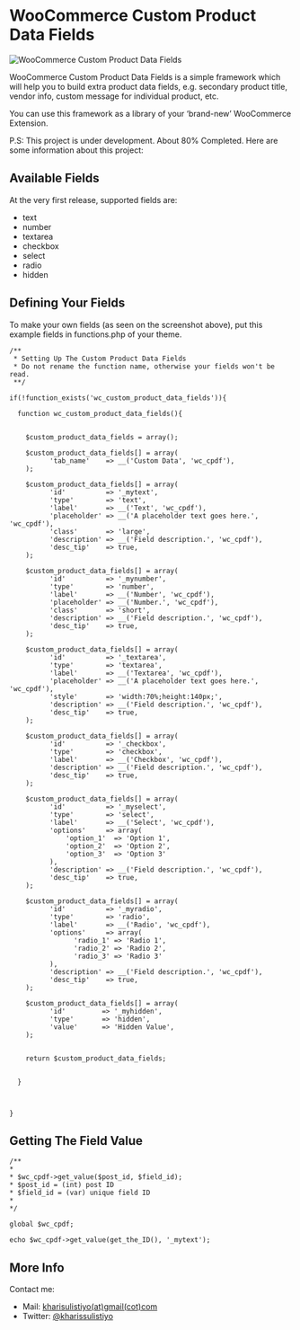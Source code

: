 WooCommerce Custom Product Data Fields
======================================

<img src="https://raw.githubusercontent.com/kharissulistiyo/WooCommerce-Custom-Product-Data-Fields/master/screenshot.png" alt="WooCommerce Custom Product Data Fields"/>

WooCommerce Custom Product Data Fields is a simple framework which will help you to build extra product data fields, e.g. secondary product title, vendor info, custom message for individual product, etc.

You can use this framework as a library of your ‘brand-new’ WooCommerce Extension.

P.S: This project is under development. About 80% Completed. Here are some information about this project:

## Available Fields

At the very first release, supported fields are:

* text
* number
* textarea
* checkbox
* select
* radio
* hidden

## Defining Your Fields

To make your own fields (as seen on the screenshot above), put this example fields in functions.php of your theme.

```
/**
 * Setting Up The Custom Product Data Fields
 * Do not rename the function name, otherwise your fields won't be read.
 **/

if(!function_exists('wc_custom_product_data_fields')){

  function wc_custom_product_data_fields(){


    $custom_product_data_fields = array();

    $custom_product_data_fields[] = array(
          'tab_name'    => __('Custom Data', 'wc_cpdf'),
    );

    $custom_product_data_fields[] = array(
          'id'          => '_mytext',
          'type'        => 'text',
          'label'       => __('Text', 'wc_cpdf'),
          'placeholder' => __('A placeholder text goes here.', 'wc_cpdf'),
          'class'       => 'large',
          'description' => __('Field description.', 'wc_cpdf'),
          'desc_tip'    => true,
    );

    $custom_product_data_fields[] = array(
          'id'          => '_mynumber',
          'type'        => 'number',
          'label'       => __('Number', 'wc_cpdf'),
          'placeholder' => __('Number.', 'wc_cpdf'),
          'class'       => 'short',
          'description' => __('Field description.', 'wc_cpdf'),
          'desc_tip'    => true,
    );

    $custom_product_data_fields[] = array(
          'id'          => '_textarea',
          'type'        => 'textarea',
          'label'       => __('Textarea', 'wc_cpdf'),
          'placeholder' => __('A placeholder text goes here.', 'wc_cpdf'),
          'style'       => 'width:70%;height:140px;',
          'description' => __('Field description.', 'wc_cpdf'),
          'desc_tip'    => true,
    );

    $custom_product_data_fields[] = array(
          'id'          => '_checkbox',
          'type'        => 'checkbox',
          'label'       => __('Checkbox', 'wc_cpdf'),
          'description' => __('Field description.', 'wc_cpdf'),
          'desc_tip'    => true,
    );

    $custom_product_data_fields[] = array(
          'id'          => '_myselect',
          'type'        => 'select',
          'label'       => __('Select', 'wc_cpdf'),
          'options'     => array(
              'option_1'  => 'Option 1',
              'option_2'  => 'Option 2',
              'option_3'  => 'Option 3'
          ),
          'description' => __('Field description.', 'wc_cpdf'),
          'desc_tip'    => true,
    );

    $custom_product_data_fields[] = array(
          'id'          => '_myradio',
          'type'        => 'radio',
          'label'       => __('Radio', 'wc_cpdf'),
          'options'     => array(
                'radio_1' => 'Radio 1',
                'radio_2' => 'Radio 2',
                'radio_3' => 'Radio 3'
          ),
          'description' => __('Field description.', 'wc_cpdf'),
          'desc_tip'    => true,
    );

    $custom_product_data_fields[] = array(
          'id'         => '_myhidden',
          'type'       => 'hidden',
          'value'      => 'Hidden Value',
    );


    return $custom_product_data_fields;


  }



}
```


## Getting The Field Value

```
/**
*
* $wc_cpdf->get_value($post_id, $field_id);
* $post_id = (int) post ID
* $field_id = (var) unique field ID
*
*/

global $wc_cpdf;

echo $wc_cpdf->get_value(get_the_ID(), '_mytext');
```

## More Info

[kharisulistiyo(at)gmail(cot)com]: mailto:kharisulistiyo@gmail.com
[@kharissulistiyo]: http://twitter.com/kharissulistiyo

Contact me:

* Mail: [kharisulistiyo(at)gmail(cot)com][]
* Twitter: [@kharissulistiyo][]
